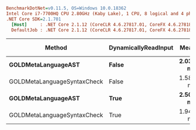 ``` ini

BenchmarkDotNet=v0.11.5, OS=Windows 10.0.18362
Intel Core i7-7700HQ CPU 2.80GHz (Kaby Lake), 1 CPU, 8 logical and 4 physical cores
.NET Core SDK=2.1.701
  [Host]     : .NET Core 2.1.12 (CoreCLR 4.6.27817.01, CoreFX 4.6.27818.01), 64bit RyuJIT DEBUG
  DefaultJob : .NET Core 2.1.12 (CoreCLR 4.6.27817.01, CoreFX 4.6.27818.01), 64bit RyuJIT


```
|                      Method | DynamicallyReadInput |     Mean |     Error |    StdDev |    Gen 0 |    Gen 1 | Gen 2 |  Allocated |
|---------------------------- |--------------------- |---------:|----------:|----------:|---------:|---------:|------:|-----------:|
|         **GOLDMetaLanguageAST** |                **False** | **2.037 ms** | **0.0386 ms** | **0.0379 ms** | **347.6563** |  **85.9375** |     **-** | **1275.76 KB** |
| GOLDMetaLanguageSyntaxCheck |                False | 1.585 ms | 0.0121 ms | 0.0113 ms | 304.6875 |        - |     - |     940 KB |
|         **GOLDMetaLanguageAST** |                 **True** | **2.500 ms** | **0.0291 ms** | **0.0272 ms** | **363.2813** | **109.3750** |     **-** | **1284.01 KB** |
| GOLDMetaLanguageSyntaxCheck |                 True | 1.941 ms | 0.0085 ms | 0.0075 ms | 308.5938 |        - |     - |  948.25 KB |
